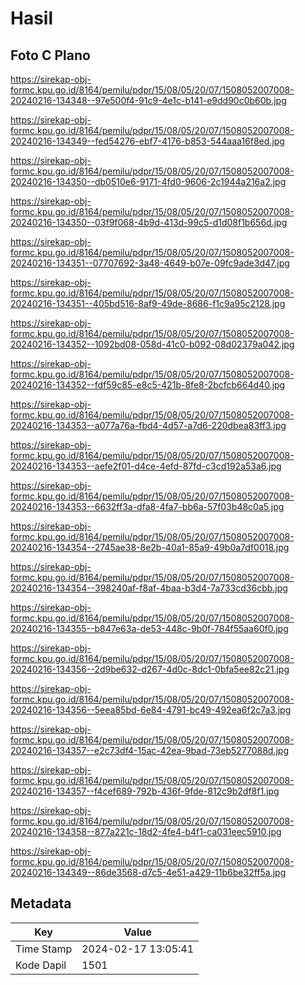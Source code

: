 # Hasil

## Foto C Plano

https://sirekap-obj-formc.kpu.go.id/8164/pemilu/pdpr/15/08/05/20/07/1508052007008-20240216-134348--97e500f4-91c9-4e1c-b141-e9dd90c0b60b.jpg

https://sirekap-obj-formc.kpu.go.id/8164/pemilu/pdpr/15/08/05/20/07/1508052007008-20240216-134349--fed54276-ebf7-4176-b853-544aaa16f8ed.jpg

https://sirekap-obj-formc.kpu.go.id/8164/pemilu/pdpr/15/08/05/20/07/1508052007008-20240216-134350--db0510e6-9171-4fd0-9606-2c1944a216a2.jpg

https://sirekap-obj-formc.kpu.go.id/8164/pemilu/pdpr/15/08/05/20/07/1508052007008-20240216-134350--03f9f068-4b9d-413d-99c5-d1d08f1b656d.jpg

https://sirekap-obj-formc.kpu.go.id/8164/pemilu/pdpr/15/08/05/20/07/1508052007008-20240216-134351--07707692-3a48-4649-b07e-09fc9ade3d47.jpg

https://sirekap-obj-formc.kpu.go.id/8164/pemilu/pdpr/15/08/05/20/07/1508052007008-20240216-134351--405bd516-8af9-49de-8686-f1c9a95c2128.jpg

https://sirekap-obj-formc.kpu.go.id/8164/pemilu/pdpr/15/08/05/20/07/1508052007008-20240216-134352--1092bd08-058d-41c0-b092-08d02379a042.jpg

https://sirekap-obj-formc.kpu.go.id/8164/pemilu/pdpr/15/08/05/20/07/1508052007008-20240216-134352--fdf59c85-e8c5-421b-8fe8-2bcfcb664d40.jpg

https://sirekap-obj-formc.kpu.go.id/8164/pemilu/pdpr/15/08/05/20/07/1508052007008-20240216-134353--a077a76a-fbd4-4d57-a7d6-220dbea83ff3.jpg

https://sirekap-obj-formc.kpu.go.id/8164/pemilu/pdpr/15/08/05/20/07/1508052007008-20240216-134353--aefe2f01-d4ce-4efd-87fd-c3cd192a53a6.jpg

https://sirekap-obj-formc.kpu.go.id/8164/pemilu/pdpr/15/08/05/20/07/1508052007008-20240216-134353--6632ff3a-dfa8-4fa7-bb6a-57f03b48c0a5.jpg

https://sirekap-obj-formc.kpu.go.id/8164/pemilu/pdpr/15/08/05/20/07/1508052007008-20240216-134354--2745ae38-8e2b-40a1-85a9-49b0a7df0018.jpg

https://sirekap-obj-formc.kpu.go.id/8164/pemilu/pdpr/15/08/05/20/07/1508052007008-20240216-134354--398240af-f8af-4baa-b3d4-7a733cd36cbb.jpg

https://sirekap-obj-formc.kpu.go.id/8164/pemilu/pdpr/15/08/05/20/07/1508052007008-20240216-134355--b847e63a-de53-448c-9b0f-784f55aa60f0.jpg

https://sirekap-obj-formc.kpu.go.id/8164/pemilu/pdpr/15/08/05/20/07/1508052007008-20240216-134356--2d9be632-d267-4d0c-8dc1-0bfa5ee82c21.jpg

https://sirekap-obj-formc.kpu.go.id/8164/pemilu/pdpr/15/08/05/20/07/1508052007008-20240216-134356--5eea85bd-6e84-4791-bc49-492ea6f2c7a3.jpg

https://sirekap-obj-formc.kpu.go.id/8164/pemilu/pdpr/15/08/05/20/07/1508052007008-20240216-134357--e2c73df4-15ac-42ea-9bad-73eb5277088d.jpg

https://sirekap-obj-formc.kpu.go.id/8164/pemilu/pdpr/15/08/05/20/07/1508052007008-20240216-134357--f4cef689-792b-436f-9fde-812c9b2df8f1.jpg

https://sirekap-obj-formc.kpu.go.id/8164/pemilu/pdpr/15/08/05/20/07/1508052007008-20240216-134358--877a221c-18d2-4fe4-b4f1-ca031eec5910.jpg

https://sirekap-obj-formc.kpu.go.id/8164/pemilu/pdpr/15/08/05/20/07/1508052007008-20240216-134349--86de3568-d7c5-4e51-a429-11b6be32ff5a.jpg


## Metadata

| Key        | Value               |
| ---------- | ------------------- |
| Time Stamp | 2024-02-17 13:05:41 |
| Kode Dapil | 1501                |



